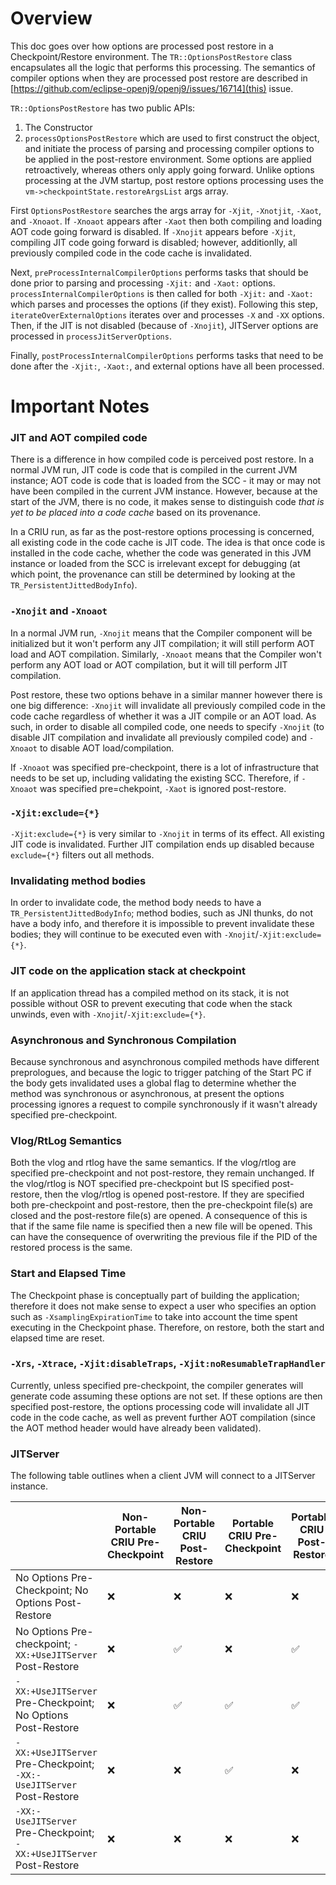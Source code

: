 <!--
Copyright IBM Corp. and others 2023

This program and the accompanying materials are made available under
the terms of the Eclipse Public License 2.0 which accompanies this
distribution and is available at https://www.eclipse.org/legal/epl-2.0/
or the Apache License, Version 2.0 which accompanies this distribution and
is available at https://www.apache.org/licenses/LICENSE-2.0.

This Source Code may also be made available under the following
Secondary Licenses when the conditions for such availability set
forth in the Eclipse Public License, v. 2.0 are satisfied: GNU
General Public License, version 2 with the GNU Classpath
Exception [1] and GNU General Public License, version 2 with the
OpenJDK Assembly Exception [2].

[1] https://www.gnu.org/software/classpath/license.html
[2] https://openjdk.org/legal/assembly-exception.html

SPDX-License-Identifier: EPL-2.0 OR Apache-2.0 OR GPL-2.0-only WITH Classpath-exception-2.0 OR GPL-2.0-only WITH OpenJDK-assembly-exception-1.0
-->

# Overview

This doc goes over how options are processed post restore in a
Checkpoint/Restore environment. The `TR::OptionsPostRestore` class
encapsulates all the logic that performs this processing. The
semantics of compiler options when they are processed post restore
are described in
[https://github.com/eclipse-openj9/openj9/issues/16714](this)
issue.

`TR::OptionsPostRestore` has two public APIs:
1. The Constructor
2. `processOptionsPostRestore`
which are used to first construct the object, and initiate the process
of parsing and processing compiler options to be applied in the
post-restore environment. Some options are applied retroactively,
whereas others only apply going forward. Unlike options processing at
the JVM startup, post restore options processing uses the
`vm->checkpointState.restoreArgsList` args array.

First `OptionsPostRestore` searches the args array for `-Xjit`,
`-Xnotjit`, `-Xaot`, and `-Xnoaot`. If `-Xnoaot` appears after `-Xaot`
then both compiling and loading AOT code going forward is disabled.
If `-Xnojit` appears before `-Xjit`, compiling JIT code going forward
is disabled; however, additionlly, all previously compiled code in the
code cache is invalidated.

Next, `preProcessInternalCompilerOptions` performs tasks that should
be done prior to parsing and processing `-Xjit:` and `-Xaot:` options.
`processInternalCompilerOptions` is then called for both `-Xjit:` and
`-Xaot:` which parses and processes the options (if they exist).
Following this step, `iterateOverExternalOptions` iterates over and
processes `-X` and `-XX` options. Then, if the JIT is not disabled
(because of `-Xnojit`), JITServer options are processed in
`processJitServerOptions`.

Finally, `postProcessInternalCompilerOptions` performs tasks that need
to be done after the `-Xjit:`, `-Xaot:`, and external options have all
been processed.

# Important Notes

### JIT and AOT compiled code

There is a difference in how compiled code is perceived post restore.
In a normal JVM run, JIT code is code that is compiled in the current
JVM instance; AOT code is code that is loaded from the SCC - it may or
may not have been compiled in the current JVM instance. However,
because at the start of the JVM, there is no code, it makes sense to
distinguish code _that is yet to be placed into a code cache_
based on its provenance.

In a CRIU run, as far as the post-restore options processing is
concerned, all existing code in the code cache is JIT code. The idea
is that once code is installed in the code cache, whether the code
was generated in this JVM instance or loaded from the SCC is
irrelevant except for debugging (at which point, the provenance can
still be determined by looking at the `TR_PersistentJittedBodyInfo`).

### `-Xnojit` and `-Xnoaot`

In a normal JVM run, `-Xnojit` means that the Compiler component will
be initialized but it won't perform any JIT compilation; it will still
perform AOT load and AOT compilation. Similarly, `-Xnoaot` means that
the Compiler won't perform any AOT load or AOT compilation, but it
will till perform JIT compilation.

Post restore, these two options behave in a similar manner however there
is one big difference: `-Xnojit` will invalidate all previously compiled
code in the code cache regardless of whether it was a JIT compile or an
AOT load. As such, in order to disable all compiled code, one needs to
specify `-Xnojit` (to disable JIT compilation and invalidate all previously
compiled code) and `-Xnoaot` to disable AOT load/compilation.

If `-Xnoaot` was specified pre-checkpoint, there is a lot of infrastructure
that needs to be set up, including validating the existing SCC. Therefore,
if `-Xnoaot` was specified pre=chekpoint, `-Xaot` is ignored post-restore.

### `-Xjit:exclude={*}`

`-Xjit:exclude={*}` is very similar to `-Xnojit` in terms of its effect.
All existing JIT code is invalidated. Further JIT compilation ends up
disabled because `exclude={*}` filters out all methods.

### Invalidating method bodies

In order to invalidate code, the method body needs to have a
`TR_PersistentJittedBodyInfo`; method bodies, such as JNI thunks, do
not have a body info, and therefore it is impossible to prevent
invalidate these bodies; they will continue to be executed even with
`-Xnojit`/`-Xjit:exclude={*}`.

### JIT code on the application stack at checkpoint

If an application thread has a compiled method on its stack, it is not
possible without OSR to prevent executing that code when the stack
unwinds, even with `-Xnojit`/`-Xjit:exclude={*}`.

### Asynchronous and Synchronous Compilation

Because synchronous and asynchronous compiled methods have different
preprologues, and because the logic to trigger patching of the Start PC
if the body gets invalidated uses a global flag to determine whether the
method was synchronous or asynchronous, at present the options
processing ignores a request to compile synchronously if it wasn't
already specified pre-checkpoint.

### Vlog/RtLog Semantics

Both the vlog and rtlog have the same semantics. If the vlog/rtlog are
specified pre-checkpoint and not post-restore, they remain unchanged. If
the vlog/rtlog is NOT specified pre-checkpoint but IS specified
post-restore, then the vlog/rtlog is opened post-restore. If they are
specified both pre-checkpoint and post-restore, then the pre-checkpoint
file(s) are closed and the post-restore file(s) are opened. A
consequence of this is that if the same file name is specified then a
new file will be opened. This can have the consequence of overwriting
the previous file if the PID of the restored process is the same.

### Start and Elapsed Time

The Checkpoint phase is conceptually part of building the application;
therefore it does not make sense to expect a user who specifies an
option such as `-XsamplingExpirationTime` to take into account the time
spent executing in the Checkpoint phase. Therefore, on restore, both
the start and elapsed time are reset.

### `-Xrs`, `-Xtrace`, `-Xjit:disableTraps`, `-Xjit:noResumableTrapHandler`

Currently, unless specified pre-checkpoint, the compiler generates will
generate code assuming these options are not set. If these options are
then specified post-restore, the options processing code will
invalidate all JIT code in the code cache, as well as prevent further
AOT compilation (since the AOT method header would have already been
validated).

### JITServer

The following table outlines when a client JVM will connect to a
JITServer instance.

||Non-Portable CRIU Pre-Checkpoint|Non-Portable CRIU Post-Restore|Portable CRIU Pre-Checkpoint|Portable CRIU Post-Restore|
|--|--|--|--|--|
|No Options Pre-Checkpoint; No Options Post-Restore|:x:|:x:|:x:|:x:|
|No Options Pre-checkpoint; `-XX:+UseJITServer` Post-Restore|:x:|:white_check_mark:|:x:|:white_check_mark:|
|`-XX:+UseJITServer` Pre-Checkpoint; No Options Post-Restore|:x:|:white_check_mark:|:white_check_mark:|:white_check_mark:|
|`-XX:+UseJITServer` Pre-Checkpoint; `-XX:-UseJITServer` Post-Restore|:x:|:x:|:white_check_mark:|:x:|
|`-XX:-UseJITServer` Pre-Checkpoint; `-XX:+UseJITServer` Post-Restore|:x:|:x:|:x:|:x:|
